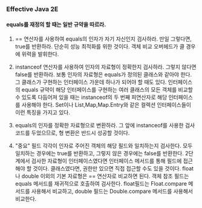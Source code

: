 ### Effective Java 2E 

#### equals를 재정의 할 때는 일반 규약을 따르라.

1. == 연산자를 사용하여 equals의 인자가 자기 자신인지 검사하라. 만일 그렇다면, true를 반환하라.
 단순히 성능 최적화를 위한 것이다. 객체 비교 오버헤드가 클 경우에 위력을 발휘한다.
 
2. instanceof 연산자를 사용하여 인자의 자료형이 정확한지 검사하라. 그렇지 않다면 false를 반환하라.
 보통 인자의 자료형은 equals가 정의된 클래스와 같아야 한다. 그 클래스가 구현하는 인터페이스 가운데 하나가
 되어야 할 때도 있다. 인터페이스의 equals 규약이 해당 인터페이스를 구현하는 여러 클래스의 모든 객체를 비교할 수 
 있도록 다듬어져 있을 때는 instanceof의 두 번째 피연산자로 해당 인터페이스를 사용해야 한다. Set이나 List,Map,Map.Entry와
 같은 컬렉션 인터페이스들이 이런 특징을 가지고 있다.
 
3. equals의 인자를 정확한 자료형으로 변환하라. 그 앞에 instanceof를 사용한 검사 코드를 두었으므로, 형 변환은 반드시 성공할 
것이다.

4. "중요" 필드 각각이 인자로 주어진 객체의 해당 필드와 일치하는지 검사한다. 모두 일치하는 경우에는 true를 반환하고, 그렇지 않은 경우에는
 false를 반환한다. 2단계에서 검사한 자료형이 인터페이스였다면 인터페이스 메서드를 통해 필드에 접근해야 할 것이다. 클래스였다면, 
 권한만 있으면 직접 접근할 수도 있을 것이다. float나 double 이외의 기본 자료형은 == 연산자로 비교하면 된다. 객체 참조 필드는 equals 메서드를 재귀적으로
  호출하여 검사한다. float필드는 Float.compare 메서드를 사용해서 비교하고, double 필드는 Double.compare 메서드를 사용해서 비교한다.